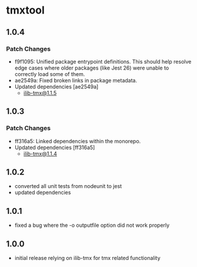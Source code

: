 # tmxtool

## 1.0.4

### Patch Changes

- f9f1095: Unified package entrypoint definitions. This should help resolve edge cases where older packages (like Jest 26) were unable to correctly load some of them.
- ae2549a: Fixed broken links in package metadata.
- Updated dependencies [ae2549a]
  - ilib-tmx@1.1.5

## 1.0.3

### Patch Changes

- ff316a5: Linked dependencies within the monorepo.
- Updated dependencies [ff316a5]
  - ilib-tmx@1.1.4

## 1.0.2

- converted all unit tests from nodeunit to jest
- updated dependencies

## 1.0.1

- fixed a bug where the -o outputfile option did not work properly

## 1.0.0

- initial release relying on ilib-tmx for tmx related functionality
